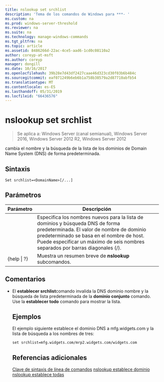 ```yaml
---
title: nslookup set srchlist
description: 'Tema de los comandos de Windows para ***- '
ms.custom: na
ms.prod: windows-server-threshold
ms.reviewer: na
ms.suite: na
ms.technology: manage-windows-commands
ms.tgt_pltfrm: na
ms.topic: article
ms.assetid: 8486266d-22ac-4ce5-aad6-1cd0c08110a2
author: coreyp-at-msft
ms.author: coreyp
manager: dongill
ms.date: 10/16/2017
ms.openlocfilehash: 39b28e7d43df2427caae46d323cd30f03b6b484c
ms.sourcegitcommit: eaf071249b6eb6b1a758b38579a2d87710abfb54
ms.translationtype: MT
ms.contentlocale: es-ES
ms.lasthandoff: 05/31/2019
ms.locfileid: "66436576"
---
```

# <a name="nslookup-set-srchlist"></a>nslookup set srchlist

>Se aplica a: Windows Server (canal semianual), Windows Server 2016, Windows Server 2012 R2, Windows Server 2012

cambia el nombre y la búsqueda de la lista de los dominios de Domain Name System (DNS) de forma predeterminada.

## <a name="syntax"></a>Sintaxis
```
Set srchlist=<DomainName>[/...]
```
## <a name="parameters"></a>Parámetros

|    Parámetro    |                                                                                        Descripción                                                                                        |
|-----------------|-------------------------------------------------------------------------------------------------------------------------------------------------------------------------------------------|
|  <DomainName>   | Especifica los nombres nuevos para la lista de dominios y búsqueda DNS de forma predeterminada. El valor de nombre de dominio predeterminado se basa en el nombre de host. Puede especificar un máximo de seis nombres separados por barras diagonales (/). |
| {help &#124; ?} |                                                                   Muestra un resumen breve de **nslookup** subcomandos.                                                                   |

## <a name="remarks"></a>Comentarios
- El **establecer srchlist**comando invalida la DNS dominio nombre y la búsqueda de lista predeterminada de la **dominio conjunto** comando. Use la **establecer todo** comando para mostrar la lista.
  ## <a name="BKMK_examples"></a>Ejemplos
  El ejemplo siguiente establece el dominio DNS a mfg.widgets.com y la lista de búsqueda a los nombres de tres:
  ```
  set srchlist=mfg.widgets.com/mrp2.widgets.com/widgets.com
  ```
  ## <a name="additional-references"></a>Referencias adicionales
  [Clave de sintaxis de línea de comandos](command-line-syntax-key.md)
  [nslookup establece dominio](nslookup-set-domain.md)
  [nslookup establece todas](nslookup-set-all.md)

